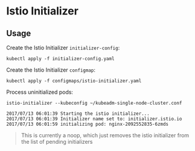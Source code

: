 # Istio Initializer


## Usage

Create the Istio Initializer `initializer-config`:

```
kubectl apply -f initializer-config.yaml
```

Create the Istio Initializer `configmap`:

```
kubectl apply -f configmaps/istio-initializer.yaml
```

Process uninitialized pods:

```
istio-initializer --kubeconfig ~/kubeadm-single-node-cluster.conf
```
``` 
2017/07/13 06:01:39 Starting the istio initializer...
2017/07/13 06:01:39 Initializer name set to: initializer.istio.io
2017/07/13 06:01:59 initializing pod: nginx-2092552835-6zmds
```

> This is currently a noop, which just removes the istio initializer from the list of pending initializers
